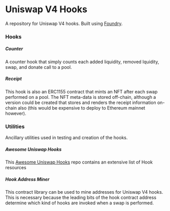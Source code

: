 # Uniswap V4 Hooks

A repository for Uniswap V4 hooks. Built using [Foundry](https://book.getfoundry.sh/).

### Hooks

##### Counter

A counter hook that simply counts each added liquidity, removed lquidity, swap, and donate call to a pool.

##### Receipt

This hook is also an ERC1155 contract that mints an NFT after each swap performed on a pool. The NFT meta-data is stored off-chain, although a version could be created that stores and renders the receipt information on-chain also (this would be expensive to deploy to Ethereum mainnet however).

### Utilities

Ancillary utilities used in testing and creation of the hooks.

##### Awesome Uniswap Hooks

This [Awesome Uniswap Hooks](https://github.com/ora-io/awesome-uniswap-hooks) repo contains an extensive list of Hook resources

##### Hook Address Miner

This contract library can be used to mine addresses for Uniswap V4 hooks. This is necessary because the leading bits of the hook contract address determine which kind of hooks are invoked when a swap is performed.